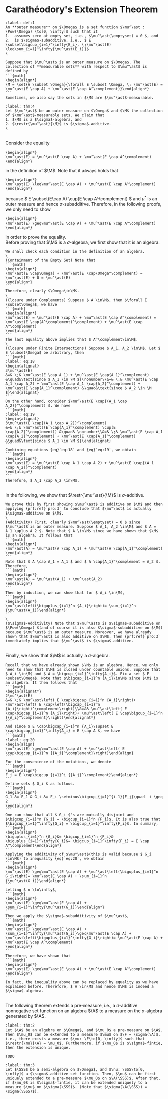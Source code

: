 # Carathéodory's Extension Theorem
````{prf:definition}
:label: def:1
An **outer measure** on $\Omega$ is a set function $\mu^\ast : \Pow(\Omega) \to[0, \infty]$ such that it
1.  assumes zero at empty set, i.e., $\mu^\ast(\emptyset) = 0 $, and
2.  is $\sigma$-subadditive, i.e., $ E \subset\bigcup_{i=1}^\infty{E_i}, \;\mu^\ast(E) \leq\sum_{i=1}^\infty{\mu^\ast(E_i)}$
\
````
````{prf:definition}
Suppose that $\mu^\ast$ is an outer measure on $\Omega$. The collection of **measurable sets** with respect to $\mu^\ast$ is defined by 
```{math}
\begin{align*}
\M = \set{A \subset \Omega}{\forall E \subset \Omega, \; \mu^\ast(E) = \mu^\ast(E \cap A) + \mu^\ast(E \cap A^\complement)}\end{align*}
```
Sometimes, we also say the sets in $\M$ are $\mu^\ast$-measurable.
````
````{prf:theorem}
:label: thm:4
Let $\mu^\ast$ be an outer measure on $\Omega$ and $\M$ the collection of $\mu^\ast$-measurable sets. We claim that 
1. $\M$ is a $\sigma$-algebra, and
2. $\restr{\mu^\ast}{\M}$ is $\sigma$-additive.
\
````
\
Consider the equality 
```{math}
\begin{align*}
\mu^\ast(E) = \mu^\ast(E \cap A) + \mu^\ast(E \cap A^\complement)
\end{align*}
```
in the definition of $\M$. Note that it always holds that 
```{math}
\begin{align*}
\mu^\ast(E) \leq\mu^\ast(E \cap A) + \mu^\ast(E \cap A^\complement)
\end{align*}
```
because $ E \subset(E\cap A) \cup(E \cap A^\complement) $ and $\mu^\ast$ is an outer measure and hence $\sigma$-subadditive. Therefore, in the following proofs, we only need to show  
```{math}
\begin{align*}
\mu^\ast(E) \geq\mu^\ast(E \cap A) + \mu^\ast(E \cap A^\complement)
\end{align*}
```
in order to prove the equality.
\
Before proving that $\M$ is a $\sigma$-algebra, we first show that it is an algebra.
````{prf:proof}
We shall check each condition in the definition of an algebra.
\
(Containment of the Empty Set) Note that 
```{math}
\begin{align*}
\mu^\ast(E \cap\Omega) + \mu^\ast(E \cap\Omega^\complement) = \mu^\ast(E) + 0 = \mu^\ast(E)
\end{align*}
```
Therefore, clearly $\Omega\in\M$.
\
(Closure under Complements) Suppose $ A \in\M$, then $\forall E \subset\Omega$, we have
```{math}
\begin{align*}
\mu^\ast(E) = \mu^\ast(E \cap A) + \mu^\ast(E \cap A^\complement) = \mu^\ast(E \cap(A^\complement)^\complement) + \mu^\ast(E \cap A^\complement)
\end{align*}
```
The last equality above implies that $ A^\complement\in\M$.
\
(Closure under Finite Intersections) Suppose $ A_1, A_2 \in\M$. Let $ E \subset\Omega$ be arbitrary, then 
```{math}
:label: eq:18
\begin{alignat}
3\mu^\ast(E)
&=& \;& \mu^\ast(E \cap A_1) + \mu^\ast(E \cap{A_1}^\complement) &\quad&\text{since $ A_1 \in \M $}\nonumber\\&=& \;& \mu^\ast(E \cap A_1 \cap A_2) + \mu^\ast(E \cap A_1 \cap{A_2}^\complement) + \mu^\ast(E \cap{A_1}^\complement) &\quad&\text{since $ A_2 \in \M $}\end{alignat}
```
On the other hand, consider $\mu^\ast(E \cap{(A_1 \cap A_2)}^\complement) $. We have 
```{math}
:label: eq:19
\begin{alignat}
3\mu^\ast(E \cap{(A_1 \cap A_2)}^\complement)
&=& \;& \mu^\ast((E \cap{A_1}^\complement) \cup(E \cap{A_2}^\complement)) &\quad& \nonumber\\&=& \;& \mu^\ast(E \cap A_1 \cap{A_2}^\complement) + \mu^\ast(E \cap{A_1}^\complement) &\quad&\text{since $ A_1 \in \M $}\end{alignat}
```
Combining equations {eq}`eq:18` and {eq}`eq:19`, we obtain
```{math}
\begin{align*}
\mu^\ast(E) = \mu^\ast(E \cap A_1 \cap A_2) + \mu^\ast(E \cap{(A_1 \cap A_2)}^\complement)
\end{align*}
```
Therefore, $ A_1 \cap A_2 \in\M$.
````
\
In the following, we show that $\restr{\mu^\ast}{\M}$ is $\sigma$-additive.
````{prf:proof}
We prove this by first showing $\mu^\ast$ is additive on $\M$ and then applying {prf:ref}`pro:3` to conclude that $\mu^\ast$ is actually $\sigma$-additive on $\M$.
\
(Additivity) First, clearly $\mu^\ast(\emptyset) = 0 $ since $\mu^\ast$ is an outer measure. Suppose $ A_1, A_2 \in\M$ and $ A = A_1 \uplus A_2 $. Note that $ A \in\M$ since we have shown that $\M$ is an algebra. It follows that 
```{math}
\begin{align*}
\mu^\ast(A) = \mu^\ast(A \cap A_1) + \mu^\ast(A \cap{A_1}^\complement)
\end{align*}
```
Note that $ A \cap A_1 = A_1 $ and $ A \cap{A_1}^\complement = A_2 $. Therefore,
```{math}
\begin{align*}
\mu^\ast(A) = \mu^\ast(A_1) + \mu^\ast(A_2)
\end{align*}
```
Then by induction, we can show that for $ A_i \in\M$,
```{math}
\begin{align*}
\mu^\ast\left(\biguplus_{i=1}^n {A_i}\right)= \sum_{i=1}^n {\mu^\ast(A_i)}\end{align*}
```
\
($\sigma$-Additivity) Note that $\mu^\ast$ is $\sigma$-subadditive on $\Pow(\Omega) $(and of course it is also $\sigma$-subadditive on $\M$) because $\mu^\ast$ is an outer measure. Moreover, we have already shown that $\mu^\ast$ is also additive on $\M$. Then {prf:ref}`pro:3` immediately implies that $\mu^\ast$ is $\sigma$-additive.
````
\
Finally, we show that $\M$ is actually a $\sigma$-algebra. 
````{prf:proof}
Recall that we have already shown $\M$ is an algebra. Hence, we only need to show that $\M$ is closed under countable unions. Suppose that $ A_i \in\M$ and $ A = \bigcup_{i=1}^\infty{A_i}$. Fix a set $ E \subset\Omega$. Note that $\bigcap_{i=1}^n {A_i}\in\M$ since $\M$ is an algebra. It then follows that 
```{math}
\begin{alignat*}
2\mu^\ast(E)
&=& \;& \mu^\ast\left( E \cap\bigcap_{i=1}^n {A_i}\right)+ \mu^\ast\left( E \cap\left(\bigcap_{i=1}^n {A_i}\right)^\complement\right)\\&=&& \mu^\ast\left( E \cap\bigcap_{i=1}^n {A_i}\right)+ \mu^\ast\left( E \cap\bigcup_{i=1}^n {{A_i}^\complement}\right)\end{alignat*}
```
And since $ E \cap\bigcap_{i=1}^n {A_i}\supset E \cap\bigcap_{i=1}^\infty{A_i} = E \cap A $, we have 
```{math}
:label: eq:20
\begin{align}
\mu^\ast(E) \geq\mu^\ast(E \cap A) + \mu^\ast\left( E \cap\bigcup_{i=1}^n {{A_i}^\complement}\right)\end{align}
```
For the convenience of the notations, we denote
```{math}
\begin{align*}
F_i = E \cap\bigcup_{j=1}^i {{A_j}^\complement}\end{align*}
```
Define sets $ G_i $ as follows.
```{math}
\begin{align*}
G_1 &= F_1 & G_i &= F_i \setminus\bigcup_{j=1}^{i-1}{F_j}\quad  i \geq 2
\end{align*}
```
One can show that all $ G_i $'s are mutually disjoint and $\bigcup_{i=1}^n {G_i} = \bigcup_{i=1}^n {F_i}$. It is also true that $\bigcup_{i=1}^\infty{G_i} = \bigcup_{i=1}^\infty{F_i}$. In summary,
```{math}
\begin{align*}
\biguplus_{i=1}^n {G_i}&= \bigcup_{i=1}^n {F_i}& \biguplus_{i=1}^\infty{G_i}&= \bigcup_{i=1}^\infty{F_i} = E \cap A^\complement\end{align*}
```
Applying the additivity of $\mu^\ast$(this is valid because $ G_i \in\M$) to inequality {eq}`eq:20`, we obtain
```{math}
\begin{align*}
\mu^\ast(E) \geq\mu^\ast(E \cap A) + \mu^\ast\left(\biguplus_{i=1}^n G_i\right)= \mu^\ast(E \cap A) + \sum_{i=1}^n {\mu^\ast(G_i)}\end{align*}
```
Letting $ n \to\infty$, 
```{math}
\begin{align*}
\mu^\ast(E) \geq\mu^\ast(E \cap A) + \sum_{i=1}^\infty{\mu^\ast(G_i)}\end{align*}
```
Then we apply the $\sigma$-subadditivity of $\mu^\ast$,
```{math}
\begin{align*}
\mu^\ast(E) \geq\mu^\ast(E \cap A) + \sum_{i=1}^\infty{\mu^\ast(G_i)}\geq\mu^\ast(E \cap A) + \mu^\ast\left(\biguplus_{i=1}^\infty{G_i}\right)= \mu^\ast(E \cap A) + \mu^\ast(E \cap A^\complement)
\end{align*}
```
Therefore, we have shown that 
```{math}
\begin{align*}
\mu^\ast(E) \geq\mu^\ast(E \cap A) + \mu^\ast(E \cap A^\complement)
\end{align*}
```
In fact, the inequality above can be replaced by equality as we have explained before. Therefore, $ A \in\M$ and hence $\M$ is indeed a $\sigma$-algebra.
````
\
The following theorem extends a pre-measure, i.e., a $\sigma$-additive nonnegative set function on an algebra $\A$ to a measure on the $\sigma$-algebra generated by $\A$.
````{prf:theorem}
:label: thm:2
Let $\A$ be an algebra on $\Omega$, and $\mu_0$ a pre-measure on $\A$. Then $\mu_0$ can be extended to a measure $\mu$ on $\F = \sigma(\A)$, i.e., there exists a measure $\mu: \F\to[0, \infty]$ such that $\restr{\mu}{\A} = \mu_0$. Furthermore, if $\mu_0$ is $\sigma$-fintie, then the extension is unique.
````
````{prf:proof}
TODO
````
````{prf:theorem}
:label: thm:3
Let $\SSS$ be a semi-algebra on $\Omega$, and $\nu: \SSS\to[0, \infty]$ a $\sigma$-additive set function. Then, $\nu$ can be first uniquely extended to a pre-measure $\mu_0$ on $\A(\SSS)$. After that, if $\mu_0$ is $\sigma$-fintie, it can be extended uniquely to a measure $\mu$ on $\sigma(\SSS)$. (Note that $\sigma(\A(\SSS)) = \sigma(\SSS)$).
````
